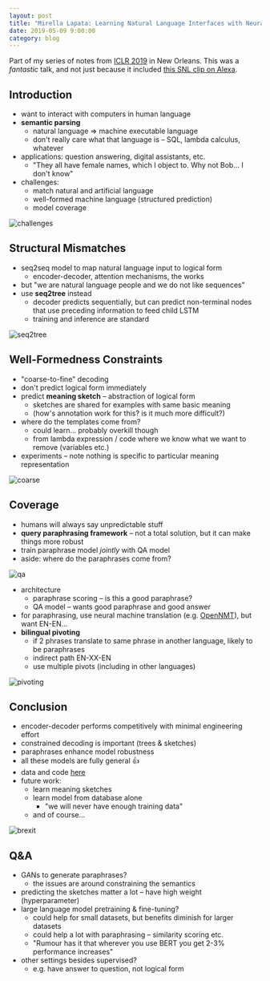 ```yaml
---
layout: post
title: "Mirella Lapata: Learning Natural Language Interfaces with Neural Models"
date: 2019-05-09 9:00:00
category: blog
---
```


Part of my series of notes from [ICLR 2019](https://iclr.cc/Conferences/2019) in New Orleans.
This was a *fantastic* talk, and not just because it included [this SNL clip on Alexa](https://youtu.be/YvT_gqs5ETk).

## Introduction
* want to interact with computers in human language
* **semantic parsing**
    * natural language => machine executable language
    * don't really care what that language is – SQL, lambda calculus, whatever
* applications: question answering, digital assistants, etc.
    * "They all have female names, which I object to. Why not Bob... I don't know"
* challenges:
    * match natural and artificial language
    * well-formed machine language (structured prediction)
    * model coverage

![challenges](/assets/images/2019-iclr/challenges.jpg "challenges")

## Structural Mismatches
* seq2seq model to map natural language input to logical form
    * encoder-decoder, attention mechanisms, the works
* but "we are natural language people and we do not like sequences"
* use **seq2tree** instead
    * decoder predicts sequentially, but can predict non-terminal nodes that use preceding information to feed child LSTM
    * training and inference are standard

![seq2tree](/assets/images/2019-iclr/seq2tree.jpg "seq2tree")

## Well-Formedness Constraints
* "coarse-to-fine" decoding
* don't predict logical form immediately
* predict **meaning sketch** – abstraction of logical form
    * sketches are shared for examples with same basic meaning
    * (how's annotation work for this? is it much more difficult?)
* where do the templates come from?
    * could learn... probably overkill though
    * from lambda expression / code where we know what we want to remove (variables etc.)
* experiments – note nothing is specific to particular meaning representation

![coarse](/assets/images/2019-iclr/coarse.jpg "coarse")

## Coverage
* humans will always say unpredictable stuff
* **query paraphrasing framework** – not a total solution, but it can make things more robust
* train paraphrase model *jointly* with QA model
* aside: where do the paraphrases come from?

![qa](/assets/images/2019-iclr/qa.jpg "qa")

* architecture
    * paraphrase scoring – is this a good paraphrase?
    * QA model – wants good paraphrase and good answer
* for paraphrasing, use neural machine translation (e.g. [OpenNMT](http://opennmt.net/)), but want EN-EN...
* **bilingual pivoting**
    * if 2 phrases translate to same phrase in another language, likely to be paraphrases
    * indirect path EN-XX-EN
    * use multiple pivots (including in other languages)

![pivoting](/assets/images/2019-iclr/pivoting.jpg "pivoting")

## Conclusion
* encoder-decoder performs competitively with minimal engineering effort
* constrained decoding is important (trees & sketches)
* paraphrases enhance model robustness
* all these models are fully general :+1:
* data and code [here](https://homepages.inf.ed.ac.uk/mlap/index.php?page=code)
* future work:
    * learn meaning sketches
    * learn model from database alone
        * "we will never have enough training data"
    * and of course...

![brexit](/assets/images/2019-iclr/brexit.jpg "brexit")

## Q&A
* GANs to generate paraphrases?
    * the issues are around constraining the semantics
* predicting the sketches matter a lot – have high weight (hyperparameter)
* large language model pretraining & fine-tuning?
    * could help for small datasets, but benefits diminish for larger datasets
    * could help a lot with paraphrasing – similarity scoring etc.
    * "Rumour has it that wherever you use BERT you get 2-3% performance increases"
* other settings besides supervised?
    * e.g. have answer to question, not logical form
